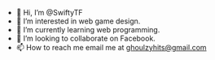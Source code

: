 - 👋 Hi, I’m @SwiftyTF
- 👀 I’m interested in web game design.
- 🌱 I’m currently learning web programming.
- 💞️ I’m looking to collaborate on Facebook.
- 📫 How to reach me email me at ghoulzyhits@gmail.com

<!---
SwiftyTF/SwiftyTF is a ✨ special ✨ repository because its `README.md` (this file) appears on your GitHub profile.
You can click the Preview link to take a look at your changes.
--->
